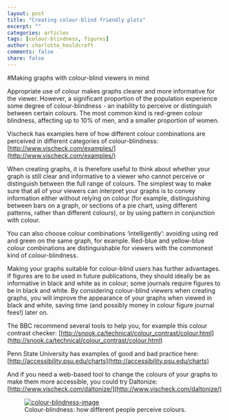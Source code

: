```yaml
---
layout: post
title: "Creating colour-blind friendly plots"
excerpt: ""
categories: articles
tags: [colour-blindness, figures]
author: charlotte_houldcroft
comments: false
share: false
---
```


#Making graphs with colour-blind viewers in mind

Appropriate use of colour makes graphs clearer and more informative for the viewer. However, a significant proportion of the population experience some degree of colour-blindness - an inability to perceive or distinguish between certain colours. The most common kind is red-green colour blindness, affecting up to 10% of men, and a smaller proportion of women. 

Vischeck has examples here of how different colour combinations are perceived in different categories of colour-blindness: [http://www.vischeck.com/examples/](http://www.vischeck.com/examples/) 

When creating graphs, it is therefore useful to think about whether your graph is still clear and informative to a viewer who cannot perceive or distinguish between the full range of colours. The simplest way to make sure that all of your viewers can interpret your graphs is to convey information either without relying on colour (for example, distinguishing between bars on a graph, or sections of a pie chart, using different patterns, rather than different colours), or by using pattern in conjunction with colour.

You can also choose colour combinations ‘intelligently’: avoiding using red and green on the same graph, for example. Red-blue and yellow-blue colour combinations are distinguishable for viewers with the commonest kind of colour-blindness. 

Making your graphs suitable for colour-blind users has further advantages. If figures are to be used in future publications, they should ideally be as informative in black and white as in colour; some journals require figures to be in black and white. By considering colour-blind viewers when creating graphs, you will improve the appearance of your graphs when viewed in black and white, saving time (and possibly money in colour figure journal fees!) later on.

The BBC recommend several tools to help you, for example this colour contrast checker: [http://snook.ca/technical/colour_contrast/colour.html](http://snook.ca/technical/colour_contrast/colour.html)

Penn State University has examples of good and bad practice here: [http://accessibility.psu.edu/charts](http://accessibility.psu.edu/charts)

And if you need a web-based tool to change the colours of your graphs to make them more accessible, you could try Daltonize: [http://www.vischeck.com/daltonize/](http://www.vischeck.com/daltonize/)

<figure>
	<a href="colourblindness_rainbow.png"><img src="https://raw.githubusercontent.com/kks32/latex-paper-thesis/gh-pages/images/colourblindness_rainbow.png" alt="colour-blindness-image"></a>
	<figcaption>Colour-blindness: how different people perceive colours.</figcaption>
</figure>
